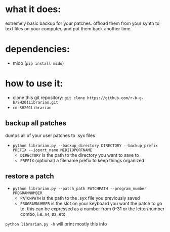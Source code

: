 # what it does:
extremely basic backup for your patches. offload them from your synth to text files on your computer, and put them back another time.

# dependencies:
 - mido (`pip install mido`)

# how to use it:
- clone this git repository: `git clone https://github.com/r-b-g-b/SH201Librarian.git`
- `cd SH201Librarian`

## backup all patches
dumps all of your user patches to .syx files

- `python librarian.py --backup_directory DIRECTORY --backup_prefix PREFIX --ioport_name MIDIIOPORTNAME`
  - `DIRECTORY` is the path to the directory you want to save to
  - `PREFIX` (optional) a filename prefix to keep things organized

## restore a patch
- `python librarian.py --patch_path PATCHPATH --program_number PROGRAMNUMBER`
  - `PATCHPATH` is the path to the .syx file you previously saved
  - `PROGRAMNUMBER` is the slot on your keyboard you want the patch to go to. this can be expressed as a number from 0-31 or the letter/number combo, i.e. `A4`, `D2`, etc.

`python librarian.py -h` will print mostly this info
